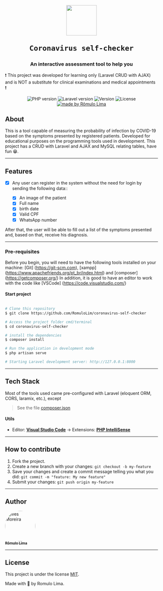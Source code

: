 <h1 align="center">
    <img src="https://vtdigger.org/wp-content/uploads/2020/05/covid-testing-288x288-ac1d37e5-b8e5-403f-b134-2a20a7c36763.png" width="100">
    
    Coronavirus self-checker
</h1>

<h3 align="center">
An interactive assessment tool to help you
</h3>

<p>❗ This project was developed for learning only (Laravel CRUD with AJAX) and is NOT a substitute for clinical examinations and medical appointments ❗</p>

<p align="center">
  <img alt="PHP version" src="https://img.shields.io/badge/php-v8.0.2-blue">
   
  <img alt = "Laravel version" src = "https://img.shields.io/badge/laravel-v8.28.1-blue">

  <img alt="Version" src="https://img.shields.io/badge/version-1.0.0-red">
    
   <img alt="License" src="https://img.shields.io/badge/license-MIT-brightgreen">

  <a href="https://www.linkedin.com/in/r%C3%B4mulo-lima-fonseca-1875351a0">
    <img alt="made by Rômulo Lima" src="https://img.shields.io/badge/made by-Rômulo Lima-orange">
  </a>
</p>

## About

This is a tool capable of measuring the probability of infection by COVID-19 based on the symptoms presented by registered patients. Developed for educational purposes on the programming tools used in development. This project has a CRUD with Laravel and AJAX and MySQL relating tables, have fun 😁.

---

## Features

- [x] Any user can register in the system without the need for login by sending the following data::

  - [x] An image of the patient
  - [x] Full name
  - [x] birth date
  - [x] Valid CPF
  - [x] WhatsApp number

After that, the user will be able to fill out a list of the symptoms presented and, based on that, receive his diagnosis.

---

### Pre-requisites

Before you begin, you will need to have the following tools installed on your machine:
[Git] (https://git-scm.com), [xampp] (https://www.apachefriends.org/pt_br/index.html) and [composer] (https://getcomposer.org/)
In addition, it is good to have an editor to work with the code like [VSCode] (https://code.visualstudio.com/)

#### Start project

```bash

# Clone this repository
$ git clone https://github.com/RomuloLim/coronavirus-self-checker

# Access the project folder cmd/terminal
$ cd coronavirus-self-checker

# install the dependencies
$ composer install

# Run the application in development mode
$ php artisan serve

# Starting Laravel development server: http://127.0.0.1:8000

```

---

## Tech Stack

Most of the tools used came pre-configured with Laravel (eloquent ORM, CORS, laramix, etc.), except

> See the file [composer.json](https://github.com/RomuloLim/coronavirus-self-checker/blob/master/composer.json)

#### **Utils**

- Editor: **[Visual Studio Code](https://code.visualstudio.com/)** → Extensions: **[PHP IntelliSense](https://marketplace.visualstudio.com/items?itemName=felixfbecker.php-intellisense)**

---

## How to contribute

1. Fork the project.
2. Create a new branch with your changes: `git checkout -b my-feature`
3. Save your changes and create a commit message telling you what you did: `git commit -m "feature: My new feature"`
4. Submit your changes: `git push origin my-feature`

---

## Author

<a href="https://www.linkedin.com/in/ives-moreira-8871b318a/">
 <img style="border-radius: 50%;" src="https://media-exp1.licdn.com/dms/image/C4D03AQERhK2okW8U5w/profile-displayphoto-shrink_200_200/0/1579482490157?e=1619049600&v=beta&t=82Bki7tF3VrrKvaGITDP_pTe_IEGaOKehUDA8dnI8F8" width="100px;" alt="Ives Moreira"/>
 <br />
 <sub><b>Rômulo Lima</b></sub></a> <a href="https://www.linkedin.com/in/r%C3%B4mulo-lima-fonseca-1875351a0" title="Linkedin"></a>
 <br />

---

## License

This project is under the license [MIT](./LICENSE).

Made with 💜 by Romulo Lima.
